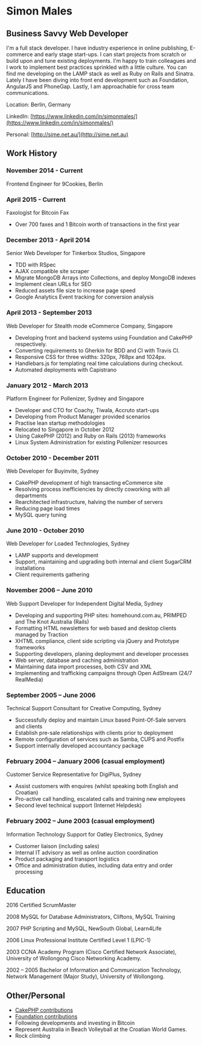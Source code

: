 Simon Males
===========

Business Savvy Web Developer
----------------------------
I'm a full stack developer. I have industry experience in online publishing, E-commerce and early stage start-ups. I can start projects from scratch or build upon and tune existing deployments. I'm happy to train colleagues and I work to implement best practices sprinkled with a little culture. You can find me developing on the LAMP stack as well as Ruby on Rails and Sinatra. Lately I have been diving into front end development such as Foundation, AngularJS and PhoneGap. Lastly, I am approachable for cross team communications.

Location: Berlin, Germany

LinkedIn: [https://www.linkedin.com/in/simonmales/](https://www.linkedin.com/in/simonmales/)

Personal: [http://sime.net.au/](http://sime.net.au)

Work History
------------

### November 2014 - Current
Frontend Engineer for 9Cookies, Berlin

### April 2015 - Current
Faxologist for Bitcoin Fax

* Over 700 faxes and 1 Bitcoin worth of transactions in the first year

### December 2013 - April 2014
Senior Web Developer for Tinkerbox Studios, Singapore

* TDD with RSpec
* AJAX compatible site scraper
* Migrate MongoDB Arrays into Collections, and deploy MongoDB indexes
* Implement clean URLs for SEO
* Reduced assets file size to increase page speed
* Google Analytics Event tracking for conversion analysis

### April 2013 - September 2013
Web Developer for Stealth mode eCommerce Company, Singapore

* Developing front and backend systems using Foundation and CakePHP respectively.
* Converting requirements to Gherkin for BDD and CI with Travis CI.
* Responsive CSS for three widths: 320px, 768px and 1024px.
* Handlebars.js for templating real time calculations during checkout.
* Automated deployments with Capistrano

### January 2012 - March 2013
Platform Engineer for Pollenizer, Sydney and Singapore

* Developer and CTO for Coachy, Tiwala, Accruto start-ups
* Developing from Product Manager provided scenarios
* Practise lean startup methodologies
* Relocated to Singapore in October 2012
* Using CakePHP (2012) and Ruby on Rails (2013) frameworks
* Linux System Administration for existing Pollenizer resources

### October 2010 - December 2011
Web Developer for Buyinvite, Sydney

* CakePHP development of high transacting eCommerce site
* Resolving process inefficiencies by directly coworking with all departments
* Rearchitected infrastructure, halving the number of servers
* Reducing page load times
* MySQL query tuning

### June 2010 - October 2010
Web Developer for Loaded Technologies, Sydney

* LAMP supports and development
* Support, maintaining and upgrading both internal and client SugarCRM installations
* Client requirements gathering

### November 2006 – June 2010
Web Support Developer for Independent Digital Media, Sydney

* Developing and supporting PHP sites: homehound.com.au, PRIMPED and The Knot Australia (Rails)
* Formatting HTML newsletters for web based and desktop clients managed by Traction
* XHTML compliance, client side scripting via jQuery and Prototype frameworks
* Supporting developers, planing deployment and developer processes
* Web server, database and caching administration
* Maintaining data import processes, both CSV and XML
* Implementing and trafficking campaigns through Open AdStream (24/7 RealMedia)

### September 2005 – June 2006
Technical Support Consultant for Creative Computing, Sydney

* Successfully deploy and maintain Linux based Point-Of-Sale servers and clients
* Establish pre-sale relationships with clients prior to deployment
* Remote configuration of services such as Samba, CUPS and Postfix
* Support internally developed accountancy package

### February 2004 – January 2006 (casual employment)
Customer Service Representative for DigiPlus, Sydney

* Assist customers with enquires (whilst speaking both English and Croatian)
* Pro-active call handling, escalated calls and training new employees
* Second level technical support (Internet Helpdesk)

### February 2002 – June 2003 (casual employment)
Information Technology Support for Oatley Electronics, Sydney

* Customer liaison (including sales)
* Internal IT advisory as well as online auction coordination
* Product packaging and transport logistics
* Office and administration duties, including data entry and order processing

Education
---------
2016
Certified ScrumMaster

2008
MySQL for Database Administrators, Cliftons, MySQL Training

2007
PHP Scripting and MySQL, NewSouth Global, Learn4Life

2006
Linux Professional Institute Certified Level 1 (LPIC-1)

2003
CCNA Academy Program (Cisco Certified Network Associate), University of Wollongong Cisco Networking Academy.

2002 – 2005
Bachelor of Information and Communication Technology, Network Management (Major Study), University of Wollongong.


Other/Personal
--------------
* [CakePHP contributions](https://github.com/cakephp/cakephp/commits/master?author=sime)
* [Foundation contributions](https://github.com/zurb/foundation/commits/master?author=sime)
* Following developments and investing in Bitcoin
* Represent Australia in Beach Volleyball at the Croatian World Games.
* Rock climbing

